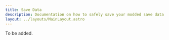 ```yaml
---
title: Save Data
description: Documentation on how to safely save your modded save data
layout: ../layouts/MainLayout.astro
---
```


To be added.
